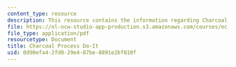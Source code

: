 ```yaml
---
content_type: resource
description: This resource contains the information regarding Charcoal Process Do-It.
file: https://ol-ocw-studio-app-production.s3.amazonaws.com/courses/ec-701j-d-lab-i-development-fall-2009/0d90efa42fd029e487be8891e2bf810f_MITEC_701JF09_charproc_doit.pdf
file_type: application/pdf
resourcetype: Document
title: Charcoal Process Do-It
uid: 0d90efa4-2fd0-29e4-87be-8891e2bf810f
---
```

